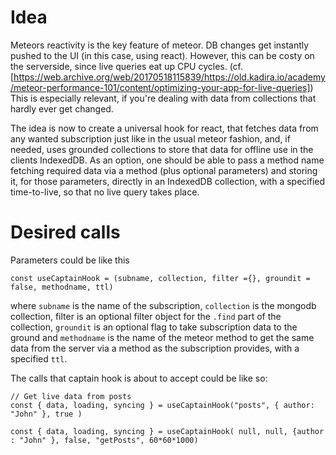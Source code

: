 # Idea

Meteors reactivity is the key feature of meteor. DB changes get instantly pushed to the UI (in this case, using react). However, this can be costy on the serverside, since live queries eat up CPU cycles. (cf. [https://web.archive.org/web/20170518115839/https://old.kadira.io/academy/meteor-performance-101/content/optimizing-your-app-for-live-queries]) This is especially relevant, if you're dealing with data from collections that hardly ever get changed.

The idea is now to create a universal hook for react, that fetches data from any wanted subscription just like in the usual meteor fashion, and, if needed, uses grounded collections to store that data for offline use in the clients IndexedDB. As an option, one should be able to pass a method name fetching required data via a method (plus optional parameters) and storing it, for those parameters, directly in an IndexedDB collection, with a specified time-to-live, so that no live query takes place.

# Desired calls

Parameters could be like this

    const useCaptainHook = (subname, collection, filter ={}, groundit = false, methodname, ttl)

where `subname` is the name of the subscription, `collection` is the mongodb collection, filter is an optional filter object for the `.find` part of the collection, `groundit` is an optional flag to take subscription data to the ground and `methodname` is the name of the meteor method to get the same data from the server via a method as the subscription provides, with a specified `ttl`.

The calls that captain hook is about to accept could be like so:

    // Get live data from posts
    const { data, loading, syncing } = useCaptainHook("posts", { author: "John" }, true )

    const { data, loading, syncing } = useCaptainHook( null, null, {author : "John" }, false, "getPosts", 60*60*1000)
